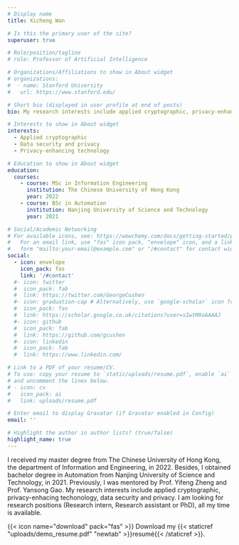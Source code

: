```yaml
---
# Display name
title: Xicheng Wan

# Is this the primary user of the site?
superuser: true

# Role/position/tagline
# role: Professor of Artificial Intelligence

# Organizations/Affiliations to show in About widget
# organizations:
#  - name: Stanford University
#   url: https://www.stanford.edu/

# Short bio (displayed in user profile at end of posts)
bio: My research interests include applied cryptographic, privacy-enhancing technology and data security and privacy.

# Interests to show in About widget
interests:
  - Applied cryptographic
  - Data security and privacy
  - Privacy-enhancing technology

# Education to show in About widget
education:
  courses:
    - course: MSc in Information Engineering
      institution: The Chinese University of Hong Kong
      year: 2022
    - course: BSc in Automation
      institution: Nanjing University of Science and Technology
      year: 2021

# Social/Academic Networking
# For available icons, see: https://wowchemy.com/docs/getting-started/page-builder/#icons
#   For an email link, use "fas" icon pack, "envelope" icon, and a link in the
#   form "mailto:your-email@example.com" or "/#contact" for contact widget.
social:
  - icon: envelope
    icon_pack: fas
    link: '/#contact'
  #- icon: twitter
  #  icon_pack: fab
  #  link: https://twitter.com/GeorgeCushen
  #- icon: graduation-cap # Alternatively, use `google-scholar` icon from `ai` icon pack
  #  icon_pack: fas
  #  link: https://scholar.google.co.uk/citations?user=sIwtMXoAAAAJ
  #- icon: github
  #  icon_pack: fab
  #  link: https://github.com/gcushen
  #- icon: linkedin
  #  icon_pack: fab
  #  link: https://www.linkedin.com/

# Link to a PDF of your resume/CV.
# To use: copy your resume to `static/uploads/resume.pdf`, enable `ai` icons in `params.toml`,
# and uncomment the lines below.
# - icon: cv
#   icon_pack: ai
#   link: uploads/resume.pdf

# Enter email to display Gravatar (if Gravatar enabled in Config)
email: ''

# Highlight the author in author lists? (true/false)
highlight_name: true
---
```


I received my master degree from The Chinese University of Hong Kong, the department of Information and Engineering, in 2022. Besides, I obtained bachelor degree in Automation from Nanjing University of Science and Technology, in 2021. Previously, I was mentored by Prof. Yifeng Zheng and Prof. Yansong Gao.
My research interests include applied cryptographic, privacy-enhacing techonology, data security and privacy. I am looking for research positions (Research intern, Research assistant or PhD), all my time is available.

{{< icon name="download" pack="fas" >}} Download my {{< staticref "uploads/demo_resume.pdf" "newtab" >}}resumé{{< /staticref >}}.
